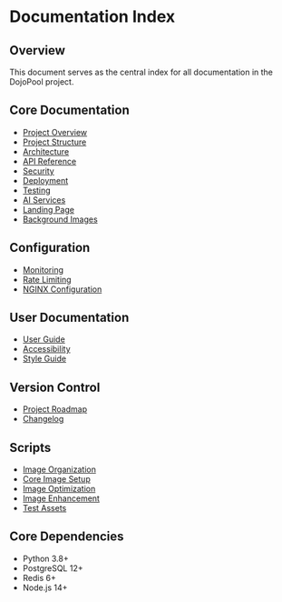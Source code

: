 # Documentation Index

## Overview
This document serves as the central index for all documentation in the DojoPool project.

## Core Documentation
- [Project Overview](./PROJECT_OVERVIEW.md)
- [Project Structure](./PROJECT_STRUCTURE.md)
- [Architecture](./ARCHITECTURE.md)
- [API Reference](./API_REFERENCE.md)
- [Security](./SECURITY.md)
- [Deployment](./DEPLOYMENT.md)
- [Testing](./testing/README.md)
- [AI Services](./AI_SERVICES.md)
- [Landing Page](./LANDING_PAGE.md)
- [Background Images](./BACKGROUND_IMAGES.md)

## Configuration
- [Monitoring](./MONITORING.md)
- [Rate Limiting](./RATE_LIMITING.md)
- [NGINX Configuration](./NGINX_CONFIGURATION.md)

## User Documentation
- [User Guide](./USER_GUIDE.md)
- [Accessibility](./accessibility/README.md)
- [Style Guide](./style/README.md)

## Version Control
- [Project Roadmap](./ROADMAP.md)
- [Changelog](./CHANGELOG.md)

## Scripts
- [Image Organization](../src/dojopool/scripts/organize_images.py)
- [Core Image Setup](../src/dojopool/scripts/setup_core_images.py)
- [Image Optimization](../src/dojopool/scripts/optimize_images.py)
- [Image Enhancement](../src/dojopool/scripts/enhance_images.py)
- [Test Assets](../tests/test_image_assets.py)

## Core Dependencies
- Python 3.8+
- PostgreSQL 12+
- Redis 6+
- Node.js 14+